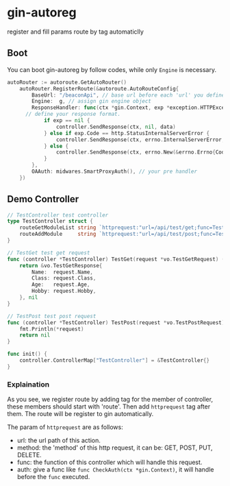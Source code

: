 # gin-autoreg
register and fill params route by tag automaticlly

## Boot
You can boot gin-autoreg by follow codes, while only ```Engine``` is necessary.
```go
autoRouter := autoroute.GetAutoRouter()
	autoRouter.RegisterRoute(&autoroute.AutoRouteConfig{
		BaseUrl: "/beaconApi", // base url before each 'url' you defined in controller tag.
		Engine:  g, // assign gin engine object
		ResponseHandler: func(ctx *gin.Context, exp *exception.HTTPException, data interface{}) {
      // define your response format.
			if exp == nil {
				controller.SendResponse(ctx, nil, data)
			} else if exp.Code == http.StatusInternalServerError {
				controller.SendResponse(ctx, errno.InternalServerError, nil)
			} else {
				controller.SendResponse(ctx, errno.New(&errno.Errno{Code: util.IntToStr(exp.Code), Message: exp.Message}, exp), nil)
			}
		},
		OAAuth: midwares.SmartProxyAuth(), // your pre handler
	})
```

## Demo Controller
```go
// TestController test controller
type TestController struct {
	routeGetModuleList string `httprequest:"url=/api/test/get;func=TestGet;method=GET;auth=false"`
	routeAddModule     string `httprequest:"url=/api/test/post;func=TestPost;method=POST;auth=false"`
}

// TestGet test get request
func (controller *TestController) TestGet(request *vo.TestGetRequest) (*vo.TestGetResponse, error) {
	return &vo.TestGetResponse{
		Name:  request.Name,
		Class: request.Class,
		Age:   request.Age,
		Hobby: request.Hobby,
	}, nil
}

// TestPost test post request
func (controller *TestController) TestPost(request *vo.TestPostRequest) error {
	fmt.Println(*request)
	return nil
}

func init() {
	controller.ControllerMap["TestController"] = &TestController{}
}
```

### Explaination
As you see, we register route by adding tag for the member of controller, these members should start with 'route'. Then add ```httprequest``` tag after them. The route will be register to gin automatically.

The param of ```httprequest``` are as follows:
* url: the url path of this action.
* method: the 'method' of this http request, it can be: GET, POST, PUT, DELETE.
* func: the function of this controller which will handle this request.
* auth: give a func like ```func CheckAuth(ctx *gin.Context)```, it will handle before the ```func``` executed.
